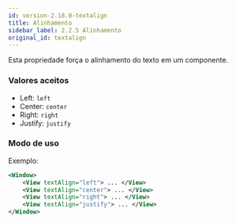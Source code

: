 ```yaml
---
id: version-2.18.0-textalign
title: Alinhamento
sidebar_label: 2.2.5 Alinhamento
original_id: textalign
---
```


Esta propriedade força o alinhamento do texto em um componente.

### Valores aceitos

* Left: `left`
* Center: `center`
* Right: `right`
* Justify: `justify`

### Modo de uso

Exemplo:
```xml
<Window>
    <View textAlign="left"> ... </View>
    <View textAlign="center"> ... </View>
    <View textAlign="right"> ... </View>
    <View textAlign="justify"> ... </View>
</Window>
```
